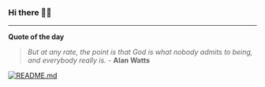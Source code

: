 ### Hi there 👋🏻


---

**Quote of the day**

> *But at any rate, the point is that God is what nobody admits to being, and everybody really is.* - **Alan Watts** 

[![README.md](https://github.com/marcolovazzano/marcolovazzano/actions/workflows/readme.yml/badge.svg?branch=main)](https://github.com/marcolovazzano/marcolovazzano/actions/workflows/readme.yml)
